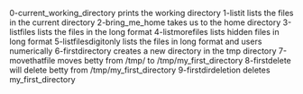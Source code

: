0-current_working_directory prints the working directory
1-listit lists the files in the current directory
2-bring_me_home takes us to the home directory
3-listfiles lists the files in the long format
4-listmorefiles lists hidden files in long format
5-listfilesdigitonly lists the files in long format and users numerically
6-firstdirectory creates a new directory in the tmp directory
7-movethatfile moves betty from /tmp/ to /tmp/my_first_directory
8-firstdelete will delete betty from /tmp/my_first_directory
9-firstdirdeletion deletes my_first_directory

